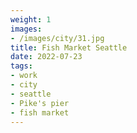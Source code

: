 ```yaml
---
weight: 1
images:
- /images/city/31.jpg
title: Fish Market Seattle
date: 2022-07-23
tags:
- work
- city
- seattle
- Pike's pier
- fish market
---
```

